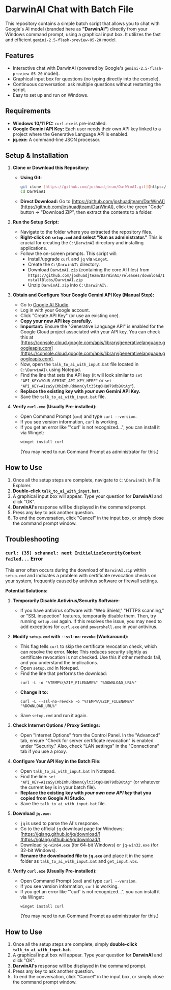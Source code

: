 # DarwinAI Chat with Batch File

This repository contains a simple batch script that allows you to chat with Google's AI model (branded here as **"DarwinAI"**) directly from your Windows command prompt, using a graphical input box. It utilizes the fast and efficient `gemini-2.5-flash-preview-05-20` model.

## Features

* Interactive chat with DarwinAI (powered by Google's `gemini-2.5-flash-preview-05-20` model).
* Graphical input box for questions (no typing directly into the console).
* Continuous conversation: ask multiple questions without restarting the script.
* Easy to set up and run on Windows.

## Requirements

* **Windows 10/11 PC:** `curl.exe` is pre-installed.
* **Google Gemini API Key:** Each user needs their own API key linked to a project where the Generative Language API is enabled.
* **jq.exe:** A command-line JSON processor.

## Setup & Installation

1.  **Clone or Download this Repository:**
    * **Using Git:**
        ```bash
        git clone [https://github.com/joshuadjteam/DarWinAI.git](https://github.com/joshuadjteam/DarWinAI.git)
        cd DarWinAI
        ```
    * **Direct Download:** Go to [https://github.com/joshuadjteam/DarWinAI](https://github.com/joshuadjteam/DarWinAI), click the green "Code" button -> "Download ZIP", then extract the contents to a folder.

2.  **Run the Setup Script:**
    * Navigate to the folder where you extracted the repository files.
    * **Right-click on `setup.cmd` and select "Run as administrator."** This is crucial for creating the `C:\DarwinAI` directory and installing applications.
    * Follow the on-screen prompts. This script will:
        * Install/upgrade `curl` and `jq` via `winget`.
        * Create the `C:\DarwinAI\` directory.
        * Download `DarwinAI.zip` (containing the core AI files) from `https://github.com/joshuadjteam/DarWinAI/releases/download/InstallBlobs/DarwinAI.zip`
        * Unzip `DarwinAI.zip` into `C:\DarwinAI\`.

3.  **Obtain and Configure Your Google Gemini API Key (Manual Step):**
    * Go to [Google AI Studio](https://aistudio.google.com/app/apikey).
    * Log in with your Google account.
    * Click "Create API Key" (or use an existing one).
    * **Copy your new API key carefully.**
    * **Important:** Ensure the "Generative Language API" is enabled for the Google Cloud project associated with your API key. You can check this at [https://console.cloud.google.com/apis/library/generativelanguage.googleapis.com](https://console.cloud.google.com/apis/library/generativelanguage.googleapis.com).
    * Now, open the `talk_to_ai_with_input.bat` file located in `C:\DarwinAI\` using Notepad.
    * Find the line that sets the API key (it will look similar to `set "API_KEY=YOUR_GEMINI_API_KEY_HERE"` or `set "API_KEY=AIzaSyCMbImhuRkNmnCylt35tq0HQ079dbBKtAg"`).
    * **Replace the existing key with *your own* Gemini API Key.**
    * Save the `talk_to_ai_with_input.bat` file.

4.  **Verify `curl.exe` (Usually Pre-installed):**
    * Open Command Prompt (`cmd`) and type `curl --version`.
    * If you see version information, `curl` is working.
    * If you get an error like "'curl' is not recognized...", you can install it via Winget:
        ```bash
        winget install curl
        ```
        (You may need to run Command Prompt as administrator for this.)

## How to Use

1.  Once all the setup steps are complete, navigate to `C:\DarwinAI\` in File Explorer.
2.  **Double-click `talk_to_ai_with_input.bat`**.
3.  A graphical input box will appear. Type your question for **DarwinAI** and click "OK".
4.  **DarwinAI's** response will be displayed in the command prompt.
5.  Press any key to ask another question.
6.  To end the conversation, click "Cancel" in the input box, or simply close the command prompt window.

## Troubleshooting

### `curl: (35) schannel: next InitializeSecurityContext failed...` Error

This error often occurs during the download of `DarwinAI.zip` within `setup.cmd` and indicates a problem with certificate revocation checks on your system, frequently caused by antivirus software or firewall settings.

**Potential Solutions:**

1.  **Temporarily Disable Antivirus/Security Software:**
    * If you have antivirus software with "Web Shield," "HTTPS scanning," or "SSL inspection" features, temporarily disable them. Then, try running `setup.cmd` again. If this resolves the issue, you may need to add exceptions for `curl.exe` and `powershell.exe` in your antivirus.

2.  **Modify `setup.cmd` with `--ssl-no-revoke` (Workaround):**
    * This flag tells `curl` to skip the certificate revocation check, which can resolve the error. **Note:** This reduces security slightly as certificate revocation is not checked. Use this if other methods fail, and you understand the implications.
    * Open `setup.cmd` in Notepad.
    * Find the line that performs the download:
        ```batch
        curl -L -o "%TEMP%\%ZIP_FILENAME%" "%DOWNLOAD_URL%"
        ```
    * **Change it to:**
        ```batch
        curl -L --ssl-no-revoke -o "%TEMP%\%ZIP_FILENAME%" "%DOWNLOAD_URL%"
        ```
    * Save `setup.cmd` and run it again.

3.  **Check Internet Options / Proxy Settings:**
    * Open "Internet Options" from the Control Panel. In the "Advanced" tab, ensure "Check for server certificate revocation" is enabled under "Security." Also, check "LAN settings" in the "Connections" tab if you use a proxy.

3.  **Configure Your API Key in the Batch File:**
    * Open `talk_to_ai_with_input.bat` in Notepad.
    * Find the line: `set "API_KEY=AIzaSyCMbImhuRkNmnCylt35tq0HQ079dbBKtAg"`
        (or whatever the current key is in your batch file).
    * **Replace the existing key with *your own new API key* that you copied from Google AI Studio.**
    * Save the `talk_to_ai_with_input.bat` file.

4.  **Download `jq.exe`:**
    * `jq` is used to parse the AI's response.
    * Go to the official `jq` download page for Windows: [https://jqlang.github.io/jq/download/](https://jqlang.github.io/jq/download/)
    * Download `jq-win64.exe` (for 64-bit Windows) or `jq-win32.exe` (for 32-bit Windows).
    * **Rename the downloaded file to `jq.exe`** and place it in the same folder as `talk_to_ai_with_input.bat` and `get_input.vbs`.

5.  **Verify `curl.exe` (Usually Pre-installed):**
    * Open Command Prompt (`cmd`) and type `curl --version`.
    * If you see version information, `curl` is working.
    * If you get an error like "'curl' is not recognized...", you can install it via Winget:
        ```bash
        winget install curl
        ```
        (You may need to run Command Prompt as administrator for this.)

## How to Use

1.  Once all the setup steps are complete, simply **double-click `talk_to_ai_with_input.bat`**.
2.  A graphical input box will appear. Type your question for **DarwinAI** and click "OK".
3.  **DarwinAI's** response will be displayed in the command prompt.
4.  Press any key to ask another question.
5.  To end the conversation, click "Cancel" in the input box, or simply close the command prompt window.


